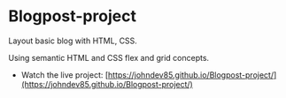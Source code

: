 # Blogpost-project

Layout basic blog with HTML, CSS.

Using semantic HTML and CSS flex and grid concepts.

-  Watch the live project:   [https://johndev85.github.io/Blogpost-project/](https://johndev85.github.io/Blogpost-project/)